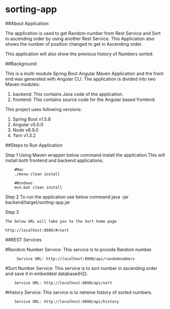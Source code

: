 # sorting-app


##About Application:

The application is used to get Random number from Rest Service and Sort in ascending order by using another Rest Service. This Application also shows the number of position changed to get in Ascending order.

This application will also show the previous history of Numbers sorted.


##Background:

This is a multi-module Spring Boot Angular Maven Application and the front end was generated with Angular CLI.
The application is divided into two Maven modules:

1. backend: This contains Java code of the application.
2. frontend: This contains source code for the Angular based frontend.

This project uses following versions:

1. Spring Boot v1.5.8
2. Angular v5.0.0
3. Node v8.9.0
4. Yarn v1.3.2


##Steps to Run Application

Step 1
    Using Maven wrapper below command install the application.This will install both frontend and backend applications.

        #Mac
        ./mvnw clean install

        #Windows
        mvn.bat clean install

 Step 2
    To run the application use below command
      java -jar backend/target/sorting-app.jar   

 Step 3

    The below URL will take you to the Sort home page

    http://localhost:8080/#/sort


##REST Services

#Random Number Service: 
This service is to provide Random number. 

         Service URL: http://localhost:8080/api/randomnumbers

#Sort Number Service: 
This service is to sort number in ascending order and save it in embedded database(H2). 

        Service URL: http://localhost:8080/api/sort

#History Service: 
This service is to retreive history of sorted numbers.
    
        Service URL: http://localhost:8080/api/history           

